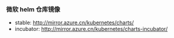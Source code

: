 ### 微软 helm 仓库镜像
- stable: http://mirror.azure.cn/kubernetes/charts/
- incubator: http://mirror.azure.cn/kubernetes/charts-incubator/
